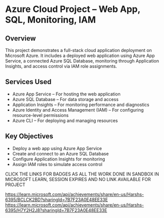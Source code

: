 
# Azure Cloud Project – Web App, SQL, Monitoring, IAM

## Overview

This project demonstrates a full-stack cloud application deployment on Microsoft Azure. It includes a deployed web application using Azure App Service, a connected Azure SQL Database, monitoring through Application Insights, and access control via IAM role assignments.

## Services Used

- Azure App Service – For hosting the web application
- Azure SQL Database – For data storage and access
- Application Insights – For monitoring performance and diagnostics
- Azure Identity and Access Management (IAM) – For configuring resource-level permissions
- Azure CLI – For deploying and managing resources

## Key Objectives

- Deploy a web app using Azure App Service
- Create and connect to an Azure SQL Database
- Configure Application Insights for monitoring
- Assign IAM roles to simulate access control

CLICK THE LINKS FOR BADGES AS ALL THE WORK DONE IN SANDBOX IN MICROSOFT LEARN, SESSION EXPIRES AND NO LINK AVAILABLE FOR PROJECT

https://learn.microsoft.com/api/achievements/share/en-us/Harshs-6395/BCLCK2BD?sharingId=7B7F23A0E48EE33E
https://learn.microsoft.com/api/achievements/share/en-us/Harshs-6395/H7Y2H2J8?sharingId=7B7F23A0E48EE33E
